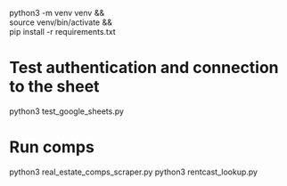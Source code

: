 python3 -m venv venv && \
source venv/bin/activate && \
pip install -r requirements.txt

# Test authentication and connection to the sheet
python3 test_google_sheets.py

# Run comps
python3 real_estate_comps_scraper.py
python3 rentcast_lookup.py